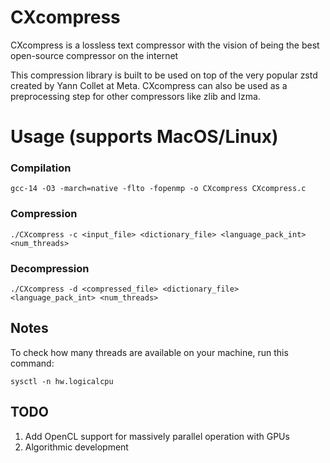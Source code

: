# CXcompress
CXcompress is a lossless text compressor with the vision of being the best open-source compressor on the internet

This compression library is built to be used on top of the very popular zstd created by Yann Collet at Meta. CXcompress can also be used as a preprocessing step for other compressors like zlib and lzma.

# Usage (supports MacOS/Linux)
### Compilation
```
gcc-14 -O3 -march=native -flto -fopenmp -o CXcompress CXcompress.c
```

### Compression
```
./CXcompress -c <input_file> <dictionary_file> <language_pack_int> <num_threads>
```

### Decompression
```
./CXcompress -d <compressed_file> <dictionary_file> <language_pack_int> <num_threads>
```

## Notes
To check how many threads are available on your machine, run this command:
```
sysctl -n hw.logicalcpu
```

## TODO
1. Add OpenCL support for massively parallel operation with GPUs
2. Algorithmic development
